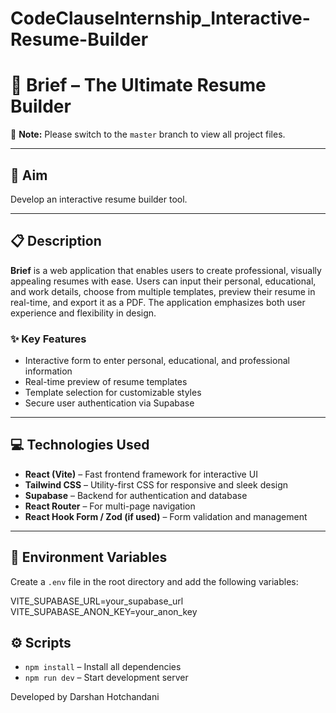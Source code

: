 # CodeClauseInternship_Interactive-Resume-Builder

# 📄 Brief – The Ultimate Resume Builder

📌 **Note:** Please switch to the `master` branch to view all project files.

---

## 🎯 Aim

Develop an interactive resume builder tool.

---

## 📋 Description

**Brief** is a web application that enables users to create professional, visually appealing resumes with ease. Users can input their personal, educational, and work details, choose from multiple templates, preview their resume in real-time, and export it as a PDF. The application emphasizes both user experience and flexibility in design.

### ✨ Key Features

- Interactive form to enter personal, educational, and professional information
- Real-time preview of resume templates
- Template selection for customizable styles
- Secure user authentication via Supabase

---

## 💻 Technologies Used

- **React (Vite)** – Fast frontend framework for interactive UI
- **Tailwind CSS** – Utility-first CSS for responsive and sleek design
- **Supabase** – Backend for authentication and database
- **React Router** – For multi-page navigation
- **React Hook Form / Zod (if used)** – Form validation and management

---

## 🔐 Environment Variables

Create a `.env` file in the root directory and add the following variables:

VITE_SUPABASE_URL=your_supabase_url
VITE_SUPABASE_ANON_KEY=your_anon_key

## ⚙️ Scripts

- `npm install` – Install all dependencies
- `npm run dev` – Start development server

Developed by Darshan Hotchandani
